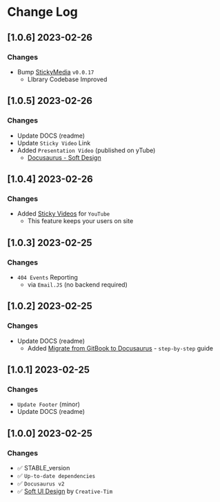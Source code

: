 # Change Log

## [1.0.6] 2023-02-26
### Changes

- Bump [StickyMedia](https://github.com/app-generator/sticky-media) `v0.0.17`
  - LIbrary Codebase Improved 

## [1.0.5] 2023-02-26
### Changes

- Update DOCS (readme)
- Update `Sticky Video` Link
- Added `Presentation Video` (published on yTube)
  - [Docusaurus - Soft Design](https://www.youtube.com/watch?v=uRgQ_TpTj4g)  

## [1.0.4] 2023-02-26
### Changes

- Added [Sticky Videos](https://docusaurus-soft-design.onrender.com/docs/tutorial-extras/sticky-media) for `YouTube`
  - This feature keeps your users on site

## [1.0.3] 2023-02-25
### Changes

- `404 Events` Reporting
  - via `Email.JS` (no backend required)

## [1.0.2] 2023-02-25
### Changes

- Update DOCS (readme)
  - Added [Migrate from GitBook to Docusaurus](https://docs.appseed.us/gitbook-to-docusaurus-migration/) - `step-by-step` guide

## [1.0.1] 2023-02-25
### Changes

- `Update Footer` (minor)
- Update DOCS (readme)

## [1.0.0] 2023-02-25
### Changes

- ✅ STABLE_version
- ✅ `Up-to-date dependencies` 
- ✅ `Docusaurus v2`
- ✅ [Soft UI Design](https://bit.ly/soft-design-system) by `Creative-Tim`
